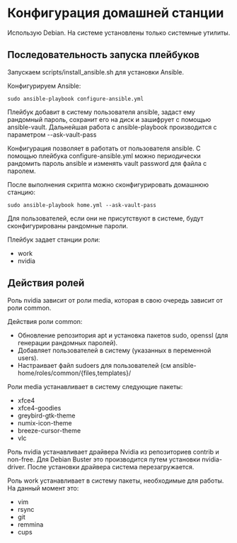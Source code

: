 # Конфигурация домашней станции
Использую Debian. На системе установлены только системные утилиты.

## Последовательность запуска плейбуков
Запускаем  scripts/install_ansible.sh для установки Ansible.

Конфигурируем Ansible:
```
sudo ansible-playbook configure-ansible.yml
```
Плейбук добавит в систему пользователя ansible, задаст ему рандомный пароль, 
сохранит его на диск и зашифрует с помощью ansible-vault.
Дальнейшая работа с ansible-playbook производится с параметром --ask-vault-pass

Конфигурация позволяет в работать от пользователя ansible.
С помощью плейбука configure-ansible.yml можно периодически рандомить пароль ansible 
и изменять vault password для файла с паролем.

После выполнения скрипта можно сконфигурировать домашнюю станцию:
```
sudo ansible-playbook home.yml --ask-vault-pass
```

Для пользователей, если они не присутствуют в системе, будут сконфигурированы рандомные пароли.

Плейбук задает станции роли:
- work
- nvidia

## Действия ролей
Роль nvidia зависит от роли media, которая в свою очередь зависит от роли common.

Действия роли common:
- Обновление репозитория apt и установка пакетов sudo, openssl (для генерации рандомных паролей).
- Добавляет пользователей в систему (указанных в переменной users).
- Настраивает файл sudoers для пользователей (см ansible-home/roles/common/{files,templates}/

Роли media устанавливает в систему следующие пакеты:
- xfce4
- xfce4-goodies
- greybird-gtk-theme
- numix-icon-theme
- breeze-cursor-theme
- vlc

Роль nvidia устанавливает драйвера Nvidia из репозиториев contrib и non-free. 
Для Debian Buster это производится путем установки nvidia-driver.
После установки драйвера система перезагружается.

Роль work устанавливает в систему пакеты, необходимые для работы. На данный момент это:
- vim
- rsync
- git
- remmina
- cups